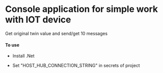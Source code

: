# Console application for simple work with IOT device

Get original twin value and send/get 10 messages

#### To use

- Install .Net

- Set "HOST_HUB_CONNECTION_STRING" in secrets of project
